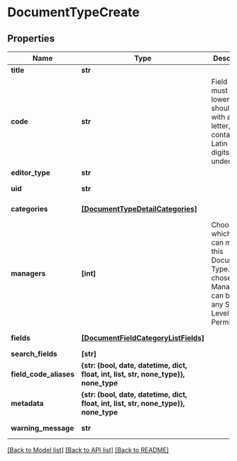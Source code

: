 # DocumentTypeCreate


## Properties
Name | Type | Description | Notes
------------ | ------------- | ------------- | -------------
**title** | **str** |  | 
**code** | **str** | Field codes must be lowercase, should start with a Latin letter, and contain  only Latin letters, digits, and underscores. | 
**editor_type** | **str** |  | 
**uid** | **str** |  | [optional] [readonly] 
**categories** | [**[DocumentTypeDetailCategories]**](DocumentTypeDetailCategories.md) |  | [optional] [readonly] 
**managers** | **[int]** | Choose which users can modify this Document Type. Users chosen as Managers can be of any System-Level Permission. | [optional] 
**fields** | [**[DocumentFieldCategoryListFields]**](DocumentFieldCategoryListFields.md) |  | [optional] [readonly] 
**search_fields** | **[str]** |  | [optional] 
**field_code_aliases** | **{str: (bool, date, datetime, dict, float, int, list, str, none_type)}, none_type** |  | [optional] 
**metadata** | **{str: (bool, date, datetime, dict, float, int, list, str, none_type)}, none_type** |  | [optional] 
**warning_message** | **str** |  | [optional] [readonly] 

[[Back to Model list]](../README.md#documentation-for-models) [[Back to API list]](../README.md#documentation-for-api-endpoints) [[Back to README]](../README.md)


